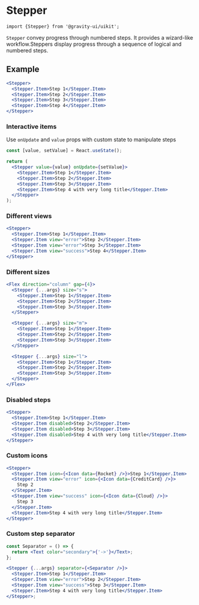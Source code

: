 <!--GITHUB_BLOCK-->

# Stepper

<!--/GITHUB_BLOCK-->

```tsx
import {Stepper} from '@gravity-ui/uikit';
```

`Stepper` convey progress through numbered steps. It provides a wizard-like workflow.Steppers display progress through a sequence of logical and numbered steps.

## Example

<!--GITHUB_BLOCK-->

```jsx
<Stepper>
  <Stepper.Item>Step 1</Stepper.Item>
  <Stepper.Item>Step 2</Stepper.Item>
  <Stepper.Item>Step 3</Stepper.Item>
  <Stepper.Item>Step 4</Stepper.Item>
</Stepper>
```

<!-- Storybook example -->

<StepperDefault />

<!--/GITHUB_BLOCK-->

### Interactive items

Use `onUpdate` and `value` props with custom state to manipulate steps

<!--GITHUB_BLOCK-->

```jsx
const [value, setValue] = React.useState();

return (
  <Stepper value={value} onUpdate={setValue}>
    <Stepper.Item>Step 1</Stepper.Item>
    <Stepper.Item>Step 2</Stepper.Item>
    <Stepper.Item>Step 3</Stepper.Item>
    <Stepper.Item>Step 4 with very long title</Stepper.Item>
  </Stepper>
);
```

<!-- Storybook example -->

<StepperInteractiveShowcase />

<!--/GITHUB_BLOCK-->

### Different views

<!--GITHUB_BLOCK-->

```jsx
<Stepper>
  <Stepper.Item>Step 1</Stepper.Item>
  <Stepper.Item view="error">Step 2</Stepper.Item>
  <Stepper.Item view="error">Step 3</Stepper.Item>
  <Stepper.Item view="success">Step 4</Stepper.Item>
</Stepper>
```

<!-- Storybook example -->

<StepperView/>

<!--/GITHUB_BLOCK-->

### Different sizes

<!--GITHUB_BLOCK-->

```jsx
<Flex direction="column" gap={4}>
  <Stepper {...args} size="s">
    <Stepper.Item>Step 1</Stepper.Item>
    <Stepper.Item>Step 2</Stepper.Item>
    <Stepper.Item>Step 3</Stepper.Item>
  </Stepper>

  <Stepper {...args} size="m">
    <Stepper.Item>Step 1</Stepper.Item>
    <Stepper.Item>Step 2</Stepper.Item>
    <Stepper.Item>Step 3</Stepper.Item>
  </Stepper>

  <Stepper {...args} size="l">
    <Stepper.Item>Step 1</Stepper.Item>
    <Stepper.Item>Step 2</Stepper.Item>
    <Stepper.Item>Step 3</Stepper.Item>
  </Stepper>
</Flex>
```

<!-- Storybook example -->

<StepperSize/>

<!--/GITHUB_BLOCK-->

### Disabled steps

<!--GITHUB_BLOCK-->

```jsx
<Stepper>
  <Stepper.Item>Step 1</Stepper.Item>
  <Stepper.Item disabled>Step 2</Stepper.Item>
  <Stepper.Item disabled>Step 3</Stepper.Item>
  <Stepper.Item disabled>Step 4 with very long title</Stepper.Item>
</Stepper>
```

<!-- Storybook example -->

<StepperDisabled/>

<!--/GITHUB_BLOCK-->

### Custom icons

<!--GITHUB_BLOCK-->

```jsx
<Stepper>
  <Stepper.Item icon={<Icon data={Rocket} />}>Step 1</Stepper.Item>
  <Stepper.Item view="error" icon={<Icon data={CreditCard} />}>
    Step 2
  </Stepper.Item>
  <Stepper.Item view="success" icon={<Icon data={Cloud} />}>
    Step 3
  </Stepper.Item>
  <Stepper.Item>Step 4 with very long title</Stepper.Item>
</Stepper>
```

<!-- Storybook example -->

<StepperCustomIcons/>

<!--/GITHUB_BLOCK-->

### Custom step separator

<!--GITHUB_BLOCK-->

```jsx
const Separator = () => {
  return <Text color="secondary">{'->'}</Text>;
};

<Stepper {...args} separator={<Separator />}>
  <Stepper.Item>Step 1</Stepper.Item>
  <Stepper.Item view="error">Step 2</Stepper.Item>
  <Stepper.Item view="success">Step 3</Stepper.Item>
  <Stepper.Item>Step 4 with very long title</Stepper.Item>
</Stepper>;
```

<!-- Storybook example -->

<StepperCustomSeparator/>

<!--/GITHUB_BLOCK-->
